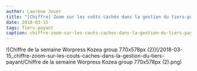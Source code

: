 ```yaml
---
author: Laurène Jover
title: "[Chiffre] Zoom sur les coûts cachés dans la gestion du tiers-payant"
date: 2018-03-15
tags: Tiers-payant
caption: chiffre-zoom-sur-les-couts-caches-dans-la-gestion-du-tiers-payant.webp
---
```


![Chiffre de la semaine Worpress Kozea group 770x578px (2)](/2018-03-15_chiffre-zoom-sur-les-couts-caches-dans-la-gestion-du-tiers-payant/Chiffre de la semaine Worpress Kozea group 770x578px (2).png)
